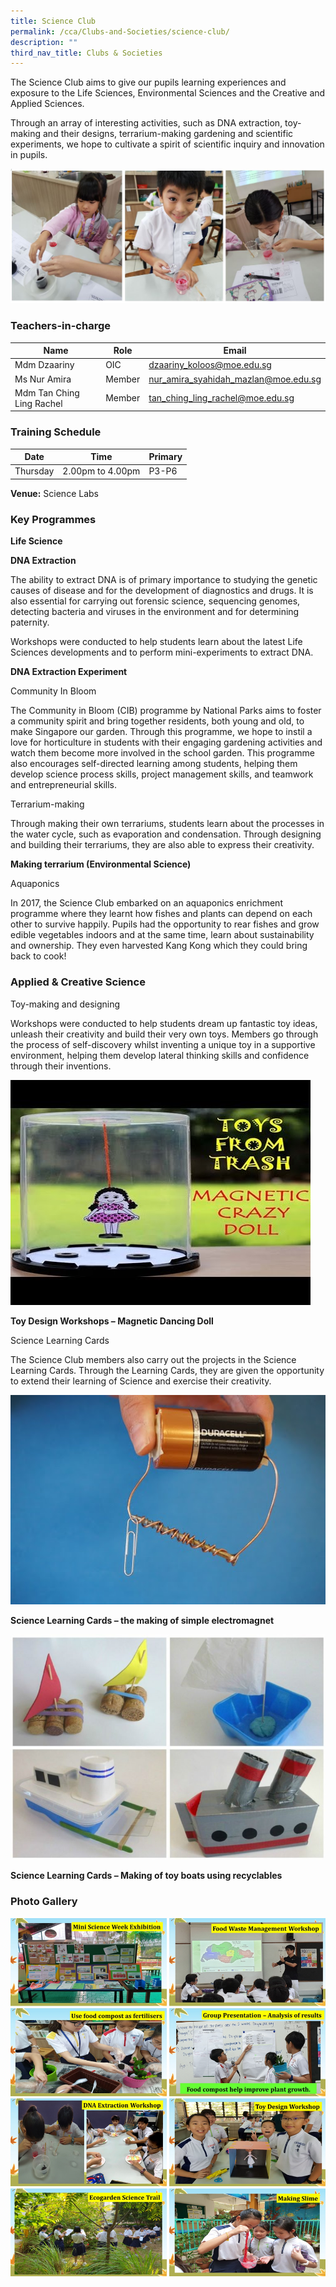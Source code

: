 ```yaml
---
title: Science Club
permalink: /cca/Clubs-and-Societies/science-club/
description: ""
third_nav_title: Clubs & Societies
---
```

The Science Club aims to give our pupils learning experiences and exposure to the Life Sciences, Environmental Sciences and the Creative and Applied Sciences. 

Through an array of interesting activities, such as DNA extraction, toy-making and their designs, terrarium-making gardening and scientific experiments, we hope to cultivate a spirit of scientific inquiry and innovation in pupils.

![](/images/sciclub1.jpg)

### Teachers-in-charge

| Name | Role | Email |
| -------- | -------- | -------- |
| Mdm Dzaariny     | OIC     | dzaariny_koloos@moe.edu.sg     |
| Ms Nur Amira      | Member     | nur_amira_syahidah_mazlan@moe.edu.sg     |
| Mdm Tan Ching Ling Rachel     | Member    | tan_ching_ling_rachel@moe.edu.sg     |

### Training Schedule

|Date| Time | Primary| 
|-----|----|------|
|Thursday|2.00pm to 4.00pm |P3-P6|


**Venue:**
 Science Labs
 
### Key Programmes


**Life Science**

**DNA Extraction**

The ability to&nbsp;extract DNA&nbsp;is of primary importance to studying the genetic causes of disease and for the development of diagnostics and drugs. It is also essential for carrying out forensic science, sequencing genomes, detecting bacteria and viruses in the environment and for determining paternity.

Workshops were conducted to help students learn about the latest Life Sciences developments and to perform mini-experiments to extract DNA.



**DNA Extraction Experiment**

Community In Bloom

The Community in Bloom (CIB) programme by National Parks aims to foster a community spirit and bring together residents, both young and old, to make Singapore our garden. Through this programme, we hope to instil a love for horticulture in students with their engaging gardening activities and watch them become more involved in the school garden. This programme also encourages self-directed learning among students, helping them develop science process skills, project management skills, and teamwork and entrepreneurial skills.

Terrarium-making

Through making their own terrariums, students learn about the processes in the water cycle, such as evaporation and condensation. Through designing and building their terrariums, they are also able to express their creativity.



**Making terrarium (Environmental Science)**

Aquaponics

In 2017, the Science Club embarked on an aquaponics enrichment programme where they learnt how fishes and plants can depend on each other to survive happily. Pupils had the opportunity to rear fishes and grow edible vegetables indoors and at the same time, learn about sustainability and ownership. They even harvested Kang Kong which they could bring back to cook!

### Applied &amp; Creative Science

Toy-making and designing

Workshops were conducted to help students dream up fantastic toy ideas, unleash their creativity and build their very own toys. Members go through the process of self-discovery whilst inventing a unique toy in a supportive environment, helping them develop lateral thinking skills and confidence through their inventions.

![](/images/sciclub3.jpg)

**Toy Design Workshops – Magnetic Dancing Doll**

Science Learning Cards

The Science Club members also carry out the projects in the Science Learning Cards. Through the Learning Cards, they are given the opportunity to extend their learning of Science and exercise their creativity.

![](/images/sciclub4.jpg)

**Science Learning Cards – the making of simple electromagnet**

![](/images/sciclub6-768x549.jpg)

**Science Learning Cards – Making of toy boats using recyclables**

### Photo Gallery

![](/images/eco.jpg)